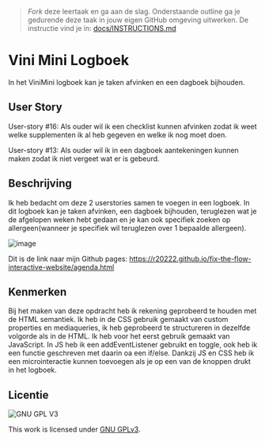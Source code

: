 > _Fork_ deze leertaak en ga aan de slag. 
Onderstaande outline ga je gedurende deze taak in jouw eigen GitHub omgeving uitwerken. 
De instructie vind je in: [docs/INSTRUCTIONS.md](docs/INSTRUCTIONS.md)

# Vini Mini Logboek
<!-- Geef je project een titel en schrijf in één zin wat het is -->
In het ViniMini logboek kan je taken afvinken en een dagboek bijhouden.

## User Story
<!-- Schrijf de user story waar je aan hebt gewerkt  -->
User-story #16: Als ouder wil ik een checklist kunnen afvinken zodat ik weet welke supplementen ik al heb gegeven en welke ik nog moet doen.

User-story #13: Als ouder wil ik in een dagboek aantekeningen kunnen maken zodat ik niet vergeet wat er is gebeurd.

## Beschrijving
<!-- In de Beschrijving staat hoe je project er uit ziet, hoe het werkt en wat je er mee kan. -->
Ik heb bedacht om deze 2 userstories samen te voegen in een logboek. In dit logboek kan je taken afvinken, een dagboek bijhouden, teruglezen wat je de afgelopen weken hebt gedaan en je kan ook specifiek zoeken op allergeen(wanneer je specifiek wil teruglezen over 1 bepaalde allergeen).

<!-- Voeg een mooie poster visual toe 📸 -->

![image](https://user-images.githubusercontent.com/101579892/208936068-c43c1656-5b5f-44d7-af66-f10db2ee8860.png)

<!-- Voeg een link toe naar Github Pages 🌐-->

Dit is de link naar mijn Github pages: https://r20222.github.io/fix-the-flow-interactive-website/agenda.html

## Kenmerken
<!-- Bij Kenmerken staat welke technieken zijn gebruikt en hoe. Wat is de HTML structuur? Wat zijn de belangrijkste dingen in CSS? Wat is er met JS gedaan en hoe? -->

Bij het maken van deze opdracht heb ik rekening geprobeerd te houden met de HTML semantiek. Ik heb in de CSS gebruik gemaakt van custom properties en mediaqueries, ik heb geprobeerd te structureren in dezelfde volgorde als in de HTML. Ik heb voor het eerst gebruik gemaakt van JavaScript. In JS heb ik een addEventListener gebruikt en toggle, ook heb ik een functie geschreven met daarin oa een if/else. Dankzij JS en CSS heb ik een microinteractie kunnen toevoegen als je op een van de knoppen drukt in het logboek.



## Licentie

![GNU GPL V3](https://www.gnu.org/graphics/gplv3-127x51.png)

This work is licensed under [GNU GPLv3](./LICENSE).
